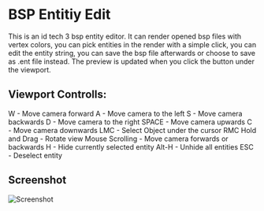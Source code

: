 # BSP Entitiy Edit
This is an id tech 3 bsp entity editor. It can render opened bsp files with vertex colors, you can pick entities in the render with a simple click, you can edit the entity string, you can save the bsp file afterwards or choose to save as .ent file instead. The preview is updated when you click the button under the viewport.

## Viewport Controlls:

 W - Move camera forward
 A - Move camera to the left
 S - Move camera backwards
 D - Move camera to the right
 SPACE - Move camera upwards
 C - Move camera downwards
 LMC - Select Object under the cursor
 RMC Hold and Drag - Rotate view
 Mouse Scrolling - Move camera forwards or backwards
 H - Hide currently selected entity
 Alt-H - Unhide all entities
 ESC - Deselect entity

## Screenshot
![Screenshot](https://github.com/SomaZ/BSP-Entitiy-Edit/blob/main/screenshot/bsp_entity_edit.JPG?raw=true)